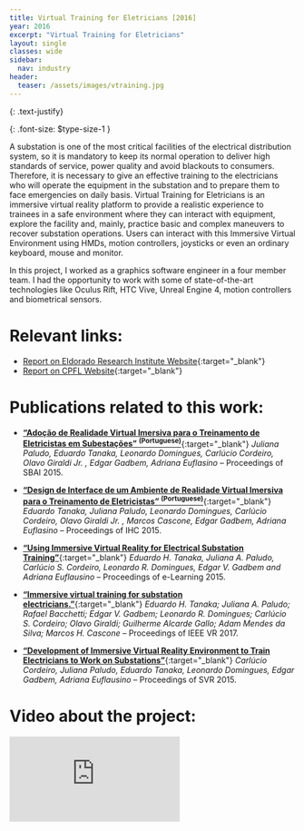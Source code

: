 ```yaml
---
title: Virtual Training for Eletricians [2016]
year: 2016
excerpt: "Virtual Training for Eletricians"
layout: single
classes: wide
sidebar:
  nav: industry
header:
  teaser: /assets/images/vtraining.jpg
---
```


{: .text-justify}

{: .font-size: $type-size-1 }

A substation is one of the most critical facilities of the electrical distribution system, so it is mandatory to keep its normal operation to deliver high standards of service, power quality and avoid blackouts to consumers. Therefore, it is necessary to give an effective training to the electricians who will operate the equipment in the substation and to prepare them to face emergencies on daily basis. Virtual Training for Eletricians is an immersive virtual reality platform to provide a realistic experience to trainees in a safe environment where they can interact with equipment, explore the facility and, mainly, practice basic and complex maneuvers to recover substation operations. Users can interact with this Immersive Virtual Environment using HMDs, motion controllers, joysticks or even an ordinary keyboard, mouse and monitor.

In this project, I worked as a graphics software engineer in a four member team. I had the opportunity to work with some of state-of-the-art technologies like Oculus Rift, HTC Vive, Unreal Engine 4, motion controllers and biometrical sensors.

# Relevant links:

* [Report on Eldorado Research Institute Website](https://www.eldorado.org.br/blog/realidade-virtual-como-essa-tecnologia-transforma-os-treinamentos-de-capacitacao/){:target="_blank"}
* [Report on CPFL Website](https://www.cpfl.com.br/energias-sustentaveis/inovacao/projetos/Paginas/de3005-treinamento-virtual.aspx){:target="_blank"}

# Publications related to this work:

* [**“Adoção de Realidade Virtual Imersiva para o Treinamento de Eletricistas em Subestações” <sup>(Portuguese)</sup>**](http://www.sbai2015.dca.ufrn.br/download/artigo/240){:target="_blank"}
*Juliana Paludo, Eduardo Tanaka, Leonardo Domingues, Carlúcio Cordeiro, Olavo Giraldi Jr. , Edgar Gadbem, Adriana Euflasino* – Proceedings of SBAI 2015.

* [**“Design de Interface de um Ambiente de Realidade Virtual Imersiva para o Treinamento de Eletricistas” <sup>(Portuguese)</sup>**](https://dl.acm.org/doi/10.1145/3148456.3148492){:target="_blank"}
*Eduardo Tanaka, Juliana Paludo, Leonardo Domingues, Carlúcio Cordeiro, Olavo Giraldi Jr. , Marcos Cascone, Edgar Gadbem, Adriana Euflasino* – Proceedings of IHC 2015.

* [**“Using Immersive Virtual Reality for Electrical Substation Training”**](https://files.eric.ed.gov/fulltext/ED562456.pdf){:target="_blank"}
*Eduardo H. Tanaka, Juliana A. Paludo, Carlúcio S. Cordeiro, Leonardo R. Domingues, Edgar V. Gadbem and Adriana Euflausino* – Proceedings of e-Learning 2015.

* [**“Immersive virtual training for substation electricians.”**](https://ieeexplore.ieee.org/document/7892374){:target="_blank"}
*Eduardo H. Tanaka; Juliana A. Paludo; Rafael Bacchetti; Edgar V. Gadbem; Leonardo R. Domingues; Carlúcio S. Cordeiro; Olavo Giraldi; Guilherme Alcarde Gallo; Adam Mendes da Silva; Marcos H. Cascone* – Proceedings of IEEE VR 2017.

* [**“Development of Immersive Virtual Reality Environment to Train Electricians to Work on Substations”**](https://ieeexplore.ieee.org/document/7300740){:target="_blank"}
*Carlúcio Cordeiro, Juliana Paludo, Eduardo Tanaka, Leonardo Domingues, Edgar Gadbem, Adriana Euflausino* – Proceedings of SVR 2015.

# Video about the project:
<iframe src="https://www.youtube.com/embed/T7UIjpXK21M" frameborder="0"></iframe>
